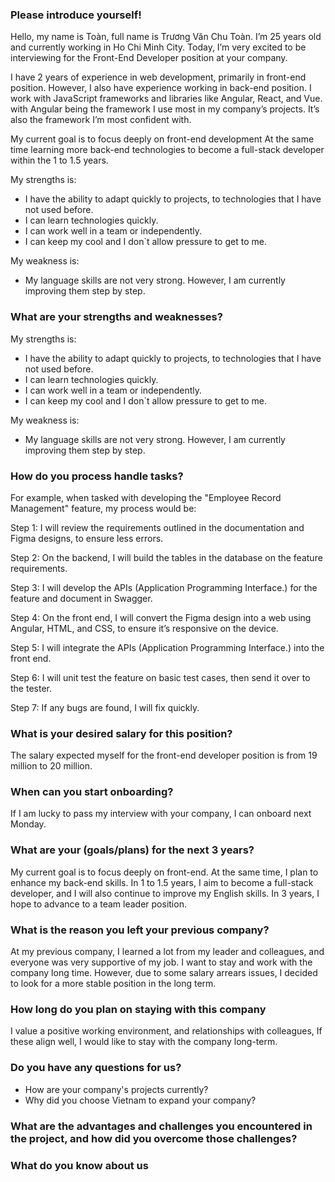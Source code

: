 ### Please introduce yourself!
Hello, my name is Toàn, full name is Trương Văn Chu Toàn. I’m 25 years old and currently working in Ho Chi Minh City. Today, I’m very excited to be interviewing for the Front-End Developer position at your company.

I have 2 years of experience in web development, primarily in front-end position. However, I also have experience working in back-end position. I work with JavaScript frameworks and libraries like Angular, React, and Vue. with Angular being the framework I use most in my company’s projects. It’s also the framework I’m most confident with.

My current goal is to focus deeply on front-end development At the same time learning more back-end technologies to become a full-stack developer within the 1 to 1.5 years.

My strengths is:
- I have the ability to adapt quickly to projects, to technologies that I have not used before.
- I can learn technologies quickly.
- I can work well in a team or independently.
- I can keep my cool and I don`t allow pressure to get to me.

My weakness is:
- My language skills are not very strong. However, I am currently improving them step by step.

### What are your strengths and weaknesses?
My strengths is:
- I have the ability to adapt quickly to projects, to technologies that I have not used before.
- I can learn technologies quickly.
- I can work well in a team or independently.
- I can keep my cool and I don`t allow pressure to get to me.

My weakness is:
- My language skills are not very strong. However, I am currently improving them step by step.


### How do you process handle tasks?
For example, when tasked with developing the "Employee Record Management" feature, my process would be:

Step 1: I will review the requirements outlined in the documentation and Figma designs, to ensure less errors.

Step 2: On the backend, I will build the tables in the database on the feature requirements.

Step 3: I will develop the APIs (Application Programming Interface.) for the feature and document in Swagger.

Step 4: On the front end, I will convert the Figma design into a web using Angular, HTML, and CSS, to ensure it’s responsive on the device.

Step 5: I will integrate the APIs (Application Programming Interface.) into the front end.

Step 6: I will unit test the feature on basic test cases, then send it over to the tester.

Step 7: If any bugs are found, I will fix quickly.


### What is your desired salary for this position?
The salary expected myself  for the front-end developer position  is from 19 million to 20 million.


### When can you start onboarding?
If I am lucky to pass my interview with your company, I can onboard next Monday.

### What are your (goals/plans) for the next 3 years?
My current goal is to focus deeply on front-end. At the same time, I plan to enhance my back-end skills. In 1 to 1.5 years, I aim to become a full-stack developer, and I will also continue to improve my English skills. 
In 3 years, I hope to advance to a team leader position.

### What is the reason you left your previous company?
At my previous company, I learned a lot from my leader and colleagues, and everyone was very supportive of my job. I want to stay and work with the company long time. However, due to some salary arrears issues, I decided to look for a more stable position in the long term.

### How long do you plan on staying with this company
I value a positive working environment, and relationships with colleagues, If these align well, I would like to stay with the company long-term.

### Do you have any questions for us?
- How are your company's projects currently?
- Why did you choose Vietnam to expand your company?

### What are the advantages and challenges you encountered in the project, and how did you overcome those challenges?


### What do you know about us